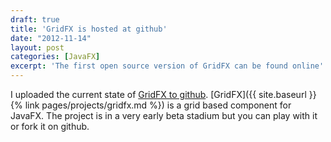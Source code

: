 ```yaml
---
draft: true
title: 'GridFX is hosted at github'
date: "2012-11-14"
layout: post
categories: [JavaFX]
excerpt: 'The first open source version of GridFX can be found online'
---
```

I uploaded the current state of [GridFX to github](https://github.com/guigarage/gridfx). [GridFX]({{ site.baseurl }}{% link pages/projects/gridfx.md %}) is a grid based component for JavaFX. The project is in a very early beta stadium but you can play with it or fork it on github.
